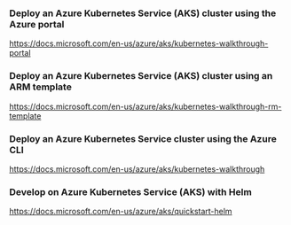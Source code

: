 

### Deploy an Azure Kubernetes Service (AKS) cluster using the Azure portal
https://docs.microsoft.com/en-us/azure/aks/kubernetes-walkthrough-portal

### Deploy an Azure Kubernetes Service (AKS) cluster using an ARM template
https://docs.microsoft.com/en-us/azure/aks/kubernetes-walkthrough-rm-template

### Deploy an Azure Kubernetes Service cluster using the Azure CLI
https://docs.microsoft.com/en-us/azure/aks/kubernetes-walkthrough

### Develop on Azure Kubernetes Service (AKS) with Helm
https://docs.microsoft.com/en-us/azure/aks/quickstart-helm
